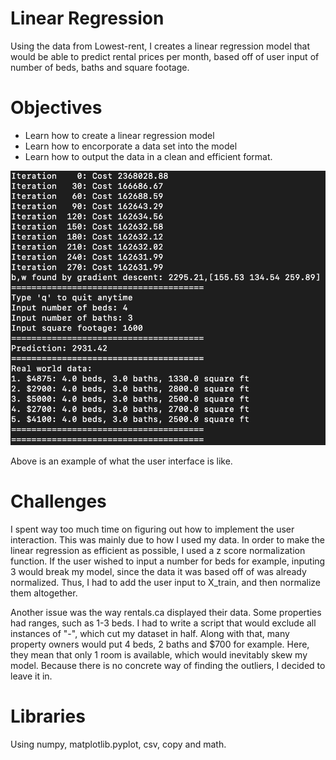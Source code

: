 # Linear Regression
Using the data from Lowest-rent, I creates a linear regression model that would be able to predict rental prices per month, based off of user input of number of beds, baths and square footage.

# Objectives
- Learn how to create a linear regression model
- Learn how to encorporate a data set into the model
- Learn how to output the data in a clean and efficient format. 

![Alt text](/terminalex.png)

Above is an example of what the user interface is like. 

# Challenges
I spent way too much time on figuring out how to implement the user interaction. This was mainly due to how I used my data. In order to make the linear regression as efficient as possible, I used a z score normalization function. If the user wished to input a number for beds for example, inputing 3 would break my model, since the data it was based off of was already normalized. Thus, I had to add the user input to X_train, and then normalize them altogether. 

Another issue was the way rentals.ca displayed their data. Some properties had ranges, such as 1-3 beds. I had to write a script that would exclude all instances of "-", which cut my dataset in half. Along with that, many property owners would put 4 beds, 2 baths and $700 for example. Here, they mean that only 1 room is available, which would inevitably skew my model. Because there is no concrete way of finding the outliers, I decided to leave it in. 

# Libraries
Using numpy, matplotlib.pyplot, csv, copy and math. 
